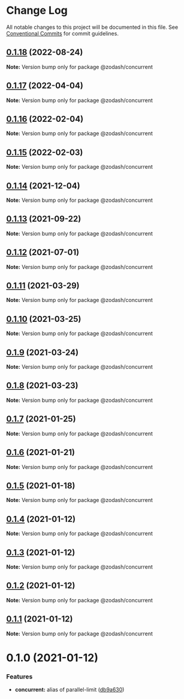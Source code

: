 # Change Log

All notable changes to this project will be documented in this file.
See [Conventional Commits](https://conventionalcommits.org) for commit guidelines.

## [0.1.18](https://github.com/zcorky/zodash/compare/@zodash/concurrent@0.1.17...@zodash/concurrent@0.1.18) (2022-08-24)

**Note:** Version bump only for package @zodash/concurrent





## [0.1.17](https://github.com/zcorky/zodash/compare/@zodash/concurrent@0.1.16...@zodash/concurrent@0.1.17) (2022-04-04)

**Note:** Version bump only for package @zodash/concurrent





## [0.1.16](https://github.com/zcorky/zodash/compare/@zodash/concurrent@0.1.15...@zodash/concurrent@0.1.16) (2022-02-04)

**Note:** Version bump only for package @zodash/concurrent





## [0.1.15](https://github.com/zcorky/zodash/compare/@zodash/concurrent@0.1.14...@zodash/concurrent@0.1.15) (2022-02-03)

**Note:** Version bump only for package @zodash/concurrent





## [0.1.14](https://github.com/zcorky/zodash/compare/@zodash/concurrent@0.1.13...@zodash/concurrent@0.1.14) (2021-12-04)

**Note:** Version bump only for package @zodash/concurrent





## [0.1.13](https://github.com/zcorky/zodash/compare/@zodash/concurrent@0.1.12...@zodash/concurrent@0.1.13) (2021-09-22)

**Note:** Version bump only for package @zodash/concurrent





## [0.1.12](https://github.com/zcorky/zodash/compare/@zodash/concurrent@0.1.11...@zodash/concurrent@0.1.12) (2021-07-01)

**Note:** Version bump only for package @zodash/concurrent





## [0.1.11](https://github.com/zcorky/zodash/compare/@zodash/concurrent@0.1.10...@zodash/concurrent@0.1.11) (2021-03-29)

**Note:** Version bump only for package @zodash/concurrent





## [0.1.10](https://github.com/zcorky/zodash/compare/@zodash/concurrent@0.1.9...@zodash/concurrent@0.1.10) (2021-03-25)

**Note:** Version bump only for package @zodash/concurrent





## [0.1.9](https://github.com/zcorky/zodash/compare/@zodash/concurrent@0.1.8...@zodash/concurrent@0.1.9) (2021-03-24)

**Note:** Version bump only for package @zodash/concurrent





## [0.1.8](https://github.com/zcorky/zodash/compare/@zodash/concurrent@0.1.7...@zodash/concurrent@0.1.8) (2021-03-23)

**Note:** Version bump only for package @zodash/concurrent





## [0.1.7](https://github.com/zcorky/zodash/compare/@zodash/concurrent@0.1.6...@zodash/concurrent@0.1.7) (2021-01-25)

**Note:** Version bump only for package @zodash/concurrent





## [0.1.6](https://github.com/zcorky/zodash/compare/@zodash/concurrent@0.1.5...@zodash/concurrent@0.1.6) (2021-01-21)

**Note:** Version bump only for package @zodash/concurrent





## [0.1.5](https://github.com/zcorky/zodash/compare/@zodash/concurrent@0.1.4...@zodash/concurrent@0.1.5) (2021-01-18)

**Note:** Version bump only for package @zodash/concurrent





## [0.1.4](https://github.com/zcorky/zodash/compare/@zodash/concurrent@0.1.3...@zodash/concurrent@0.1.4) (2021-01-12)

**Note:** Version bump only for package @zodash/concurrent





## [0.1.3](https://github.com/zcorky/zodash/compare/@zodash/concurrent@0.1.2...@zodash/concurrent@0.1.3) (2021-01-12)

**Note:** Version bump only for package @zodash/concurrent





## [0.1.2](https://github.com/zcorky/zodash/compare/@zodash/concurrent@0.1.1...@zodash/concurrent@0.1.2) (2021-01-12)

**Note:** Version bump only for package @zodash/concurrent





## [0.1.1](https://github.com/zcorky/zodash/compare/@zodash/concurrent@0.1.0...@zodash/concurrent@0.1.1) (2021-01-12)

**Note:** Version bump only for package @zodash/concurrent





# 0.1.0 (2021-01-12)


### Features

* **concurrent:** alias of parallel-limit ([db9a630](https://github.com/zcorky/zodash/commit/db9a63046318e399677e011a411b41716619eb32))
